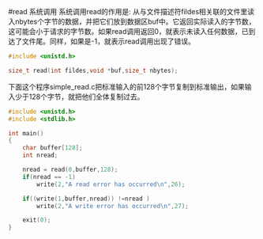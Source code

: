 #read 系统调用
系统调用read的作用是: 从与文件描述符fildes相关联的文件里读入nbytes个字节的数据，并把它们放到数据区buf中。它返回实际读入的字节数，这可能会小于请求的字节数。如果read调用返回0，就表示未读入任何数据，已到达了文件尾。同样，如果是-1，就表示read调用出现了错误。
```c
#include <unistd.h>

size_t read(int fildes,void *buf,size_t nbytes);
```
下面这个程序simple_read.c把标准输入的前128个字节复制到标准输出，如果输入少于128个字节，就把他们全体复制过去。
```c
#include <unistd.h>
#include <stdlib.h>

int main()
{
	char buffer[128];
	int nread;

	nread = read(0,buffer,128);
	if(nread == -1)
		write(2,"A read error has occurred\n",26);

	if((write(1,buffer,nread)) !=nread )
		write(2,"A write error has occurred\n",27);

	exit(0);
}
```
